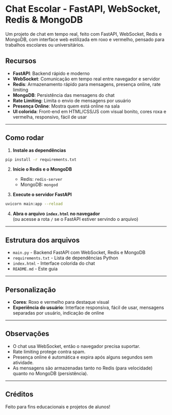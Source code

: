 # Chat Escolar - FastAPI, WebSocket, Redis & MongoDB

Um projeto de chat em tempo real, feito com FastAPI, WebSocket, Redis e MongoDB, com interface web estilizada em roxo e vermelho, pensado para trabalhos escolares ou universitários.

## Recursos

- **FastAPI**: Backend rápido e moderno
- **WebSocket**: Comunicação em tempo real entre navegador e servidor
- **Redis**: Armazenamento rápido para mensagens, presença online, rate limiting
- **MongoDB**: Persistência das mensagens do chat
- **Rate Limiting**: Limita o envio de mensagens por usuário
- **Presença Online**: Mostra quem está online na sala
- **UI colorida**: Front-end em HTML/CSS/JS com visual bonito, cores roxa e vermelha, responsivo, fácil de usar

---

## Como rodar

1. **Instale as dependências**

```bash
pip install -r requirements.txt
```

2. **Inicie o Redis e o MongoDB**
   - Redis: `redis-server`
   - MongoDB: `mongod`

3. **Execute o servidor FastAPI**

```bash
uvicorn main:app --reload
```

4. **Abra o arquivo `index.html` no navegador**  
   (ou acesse a rota `/` se o FastAPI estiver servindo o arquivo)

---

## Estrutura dos arquivos

- `main.py` - Backend FastAPI com WebSocket, Redis e MongoDB
- `requirements.txt` - Lista de dependências Python
- `index.html` - Interface colorida do chat
- `README.md` - Este guia

---

## Personalização

- **Cores**: Roxo e vermelho para destaque visual
- **Experiência do usuário**: Interface responsiva, fácil de usar, mensagens separadas por usuário, indicação de online

---

## Observações

- O chat usa WebSocket, então o navegador precisa suportar.
- Rate limiting protege contra spam.
- Presença online é automática e expira após alguns segundos sem atividade.
- As mensagens são armazenadas tanto no Redis (para velocidade) quanto no MongoDB (persistência).

---

## Créditos

Feito para fins educacionais e projetos de alunos!
